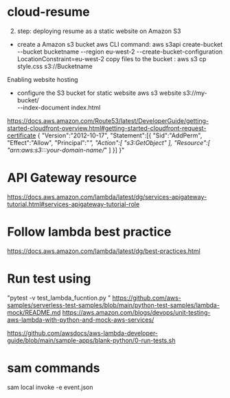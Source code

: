 # cloud-resume


2. step: deploying resume as a static website on Amazon S3 

- create a Amazon s3 bucket
aws CLI command: aws s3api create-bucket --bucket bucketname --region eu-west-2 --create-bucket-configuration LocationConstraint=eu-west-2
copy files to the bucket :
aws s3 cp style.css s3://Bucketname


Enabling website hosting
- configure the S3 bucket for static website
aws s3 website s3://my-bucket/ \
    --index-document index.html 
    <!-- --error-document error.html -->



https://docs.aws.amazon.com/Route53/latest/DeveloperGuide/getting-started-cloudfront-overview.html#getting-started-cloudfront-request-certificate
{
   "Version":"2012-10-17",
   "Statement":[{
      "Sid":"AddPerm",
      "Effect":"Allow",
      "Principal":"*",
      "Action":[
         "s3:GetObject"
      ],
      "Resource":[
         "arn:aws:s3:::your-domain-name/*"
      ]
    }]
}"


# API Gateway resource
https://docs.aws.amazon.com/lambda/latest/dg/services-apigateway-tutorial.html#services-apigateway-tutorial-role

# Follow lambda best practice
https://docs.aws.amazon.com/lambda/latest/dg/best-practices.html

# Run test using 
"pytest -v test_lambda_fucntion.py "
https://github.com/aws-samples/serverless-test-samples/blob/main/python-test-samples/lambda-mock/README.md
https://aws.amazon.com/blogs/devops/unit-testing-aws-lambda-with-python-and-mock-aws-services/

https://github.com/awsdocs/aws-lambda-developer-guide/blob/main/sample-apps/blank-python/0-run-tests.sh


# sam commands
sam local invoke -e event.json
